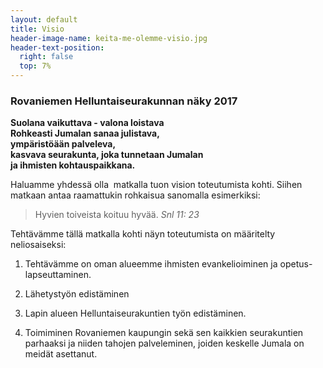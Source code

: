 ```yaml
---
layout: default
title: Visio
header-image-name: keita-me-olemme-visio.jpg
header-text-position:
  right: false
  top: 7%
---
```

### Rovaniemen Helluntaiseurakunnan näky 2017

**Suolana vaikuttava - valona loistava  
Rohkeasti Jumalan sanaa julistava,  
ympäristöään palveleva,  
kasvava seurakunta, joka tunnetaan Jumalan  
ja ihmisten kohtauspaikkana.**

Haluamme yhdessä olla  matkalla tuon vision toteutumista kohti. Siihen matkaan antaa raamattukin rohkaisua sanomalla esimerkiksi:

> Hyvien toiveista koituu hyvää.
> <cite>Snl 11: 23</cite>

Tehtävämme tällä matkalla kohti näyn toteutumista on määritelty neliosaiseksi:

1. Tehtävämme on oman alueemme ihmisten evankelioiminen ja opetus-lapseuttaminen.

2. Lähetystyön edistäminen 

3. Lapin alueen Helluntaiseurakuntien työn edistäminen.

4. Toimiminen Rovaniemen kaupungin sekä sen kaikkien seurakuntien parhaaksi ja niiden tahojen palveleminen, joiden keskelle Jumala on meidät asettanut.  
